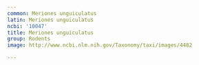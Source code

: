 ```yaml
---
common: Meriones unguiculatus
latin: Meriones unguiculatus
ncbi: '10047'
title: Meriones unguiculatus
group: Rodents
image: http://www.ncbi.nlm.nih.gov/Taxonomy/taxi/images/4482

---
```

